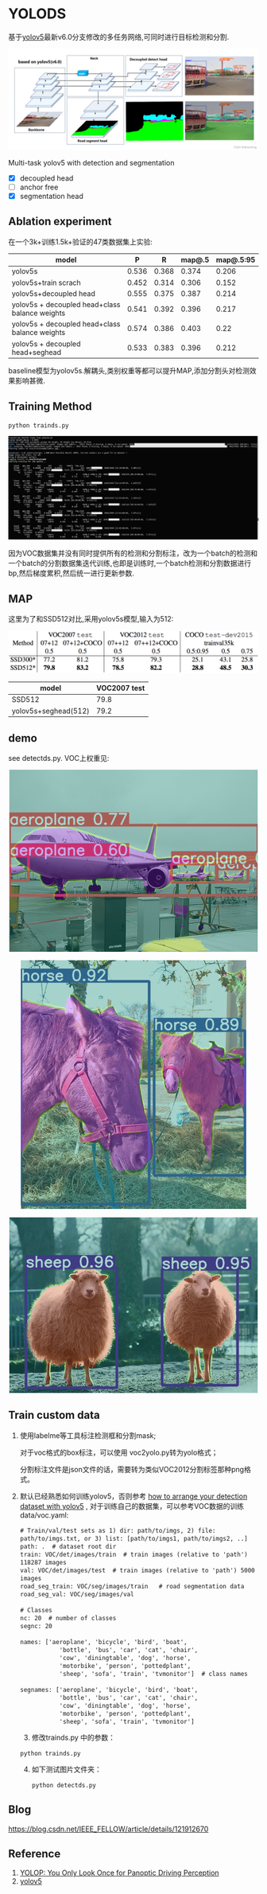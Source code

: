 # YOLODS

基于[yolov5](https://github.com/ultralytics/yolov5)最新v6.0分支修改的多任务网络,可同时进行目标检测和分割.

<p align="center">
<img src="data/images/6f0bbe0e23fc4747a2ae65dbef2a6173.png">
</p>Multi-task yolov5 with detection and segmentation

- [x] decoupled head
- [ ] anchor free
- [x] segmentation head

## Ablation experiment

在一个3k+训练1.5k+验证的47类数据集上实验:

| model                                          | P     | R     | map@.5 | map@.5:95 |
| ---------------------------------------------- | ----- | ----- | ------ | --------- |
| yolov5s                                        | 0.536 | 0.368 | 0.374  | 0.206     |
| yolov5s+train scrach                           | 0.452 | 0.314 | 0.306  | 0.152     |
| yolov5s+decoupled head                         | 0.555 | 0.375 | 0.387  | 0.214     |
| yolov5s + decoupled head+class balance weights | 0.541 | 0.392 | 0.396  | 0.217     |
| yolov5s + decoupled head+class balance weights | 0.574 | 0.386 | 0.403  | 0.22      |
| yolov5s + decoupled head+seghead               | 0.533 | 0.383 | 0.396  | 0.212     |

baseline模型为yolov5s.解耦头,类别权重等都可以提升MAP,添加分割头对检测效果影响甚微.

## Training Method

```
python trainds.py
```

<p align="center">
<img src="data/images/Screenshot.png">
</p>

因为VOC数据集并没有同时提供所有的检测和分割标注，改为一个batch的检测和一个batch的分割数据集迭代训练,也即是训练时,一个batch检测和分割数据进行bp,然后梯度累积,然后统一进行更新参数.

## MAP

这里为了和SSD512对比,采用yolov5s模型,输入为512:

<p align="center">
<img src="data/images/ssd.png">
</p>

| model                | VOC2007 test |
| -------------------- | ------------ |
| SSD512               | 79.8         |
| yolov5s+seghead(512) | 79.2         |

## demo

see detectds.py. VOC上权重见:

<p align="center">
<img src="data/images/2007_000033_yolods.png">
</p>

<p align="center">
<img src="data/images/2007_002046_yolods.png">
</p>

<p align="center">
<img src="data/images/2007_000925_yolods.png">
</p>


## Train custom data

1. 使用labelme等工具标注检测框和分割mask;

   对于voc格式的box标注，可以使用 voc2yolo.py转为yolo格式；

   分割标注文件是json文件的话，需要转为类似VOC2012分割标签那种png格式。

2. 默认已经熟悉如何训练yolov5，否则参考 [how to arrange your detection dataset with yolov5](https://github.com/ultralytics/yolov5/wiki/Train-Custom-Data) , 对于训练自己的数据集，可以参考VOC数据的训练data/voc.yaml:

   ```
   # Train/val/test sets as 1) dir: path/to/imgs, 2) file: path/to/imgs.txt, or 3) list: [path/to/imgs1, path/to/imgs2, ..]
   path: .  # dataset root dir
   train: VOC/det/images/train  # train images (relative to 'path') 118287 images
   val: VOC/det/images/test  # train images (relative to 'path') 5000 images
   road_seg_train: VOC/seg/images/train   # road segmentation data
   road_seg_val: VOC/seg/images/val
   
   # Classes
   nc: 20  # number of classes
   segnc: 20
   
   names: ['aeroplane', 'bicycle', 'bird', 'boat',
              'bottle', 'bus', 'car', 'cat', 'chair',
              'cow', 'diningtable', 'dog', 'horse',
              'motorbike', 'person', 'pottedplant',
              'sheep', 'sofa', 'train', 'tvmonitor']  # class names
   
   segnames: ['aeroplane', 'bicycle', 'bird', 'boat',
              'bottle', 'bus', 'car', 'cat', 'chair',
              'cow', 'diningtable', 'dog', 'horse',
              'motorbike', 'person', 'pottedplant',
              'sheep', 'sofa', 'train', 'tvmonitor']
   ```

   3. 修改trainds.py 中的参数：

   ```
   python trainds.py 
   ```

   4. 如下测试图片文件夹：

      ```
      python detectds.py
      ```

      

## Blog

https://blog.csdn.net/IEEE_FELLOW/article/details/121912670

## Reference

1. [YOLOP: You Only Look Once for Panoptic Driving Perception](https://arxiv.org/abs/2108.11250)
2. [yolov5]( https://github.com/ultralytics/yolov5)